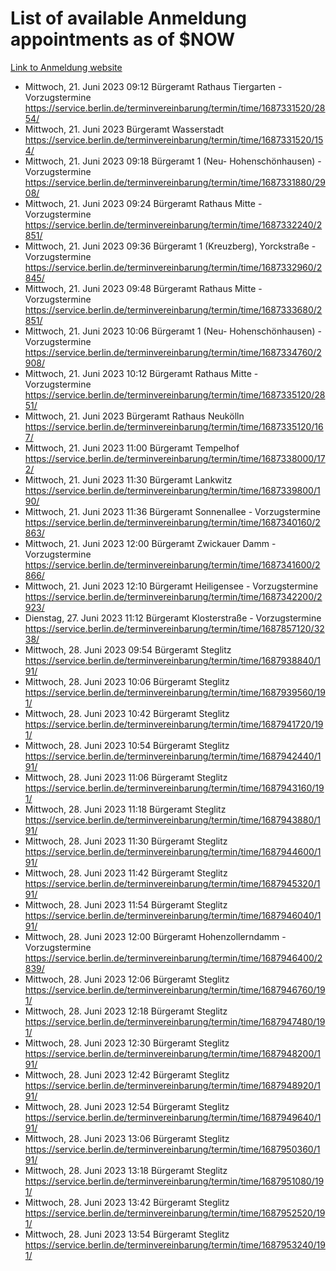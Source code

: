 # List of available Anmeldung appointments as of $NOW
[Link to Anmeldung website](https://service.berlin.de/terminvereinbarung/termin/tag.php?termin=1&anliegen[]=120686&dienstleisterlist=122210,122217,327316,122219,327312,122227,327314,122231,327346,122243,327348,122254,122252,329742,122260,329745,122262,329748,122271,327278,122273,327274,122277,327276,330436,122280,327294,122282,327290,122284,327292,122291,327270,122285,327266,122286,327264,122296,327268,150230,329760,122297,327286,122294,327284,122312,329763,122314,329775,122304,327330,122311,327334,122309,327332,317869,122281,327352,122279,329772,122283,122276,327324,122274,327326,122267,329766,122246,327318,122251,327320,122257,327322,122208,327298,122226,327300&herkunft=http%3A%2F%2Fservice.berlin.de%2Fdienstleistung%2F120686%2F)
- Mittwoch, 21. Juni 2023 09:12 Bürgeramt Rathaus Tiergarten - Vorzugstermine https://service.berlin.de/terminvereinbarung/termin/time/1687331520/2854/
- Mittwoch, 21. Juni 2023  Bürgeramt Wasserstadt https://service.berlin.de/terminvereinbarung/termin/time/1687331520/154/
- Mittwoch, 21. Juni 2023 09:18 Bürgeramt 1 (Neu- Hohenschönhausen) - Vorzugstermine https://service.berlin.de/terminvereinbarung/termin/time/1687331880/2908/
- Mittwoch, 21. Juni 2023 09:24 Bürgeramt Rathaus Mitte - Vorzugstermine https://service.berlin.de/terminvereinbarung/termin/time/1687332240/2851/
- Mittwoch, 21. Juni 2023 09:36 Bürgeramt 1 (Kreuzberg), Yorckstraße - Vorzugstermine https://service.berlin.de/terminvereinbarung/termin/time/1687332960/2845/
- Mittwoch, 21. Juni 2023 09:48 Bürgeramt Rathaus Mitte - Vorzugstermine https://service.berlin.de/terminvereinbarung/termin/time/1687333680/2851/
- Mittwoch, 21. Juni 2023 10:06 Bürgeramt 1 (Neu- Hohenschönhausen) - Vorzugstermine https://service.berlin.de/terminvereinbarung/termin/time/1687334760/2908/
- Mittwoch, 21. Juni 2023 10:12 Bürgeramt Rathaus Mitte - Vorzugstermine https://service.berlin.de/terminvereinbarung/termin/time/1687335120/2851/
- Mittwoch, 21. Juni 2023  Bürgeramt Rathaus Neukölln https://service.berlin.de/terminvereinbarung/termin/time/1687335120/167/
- Mittwoch, 21. Juni 2023 11:00 Bürgeramt Tempelhof https://service.berlin.de/terminvereinbarung/termin/time/1687338000/172/
- Mittwoch, 21. Juni 2023 11:30 Bürgeramt Lankwitz https://service.berlin.de/terminvereinbarung/termin/time/1687339800/190/
- Mittwoch, 21. Juni 2023 11:36 Bürgeramt Sonnenallee - Vorzugstermine https://service.berlin.de/terminvereinbarung/termin/time/1687340160/2863/
- Mittwoch, 21. Juni 2023 12:00 Bürgeramt Zwickauer Damm - Vorzugstermine https://service.berlin.de/terminvereinbarung/termin/time/1687341600/2866/
- Mittwoch, 21. Juni 2023 12:10 Bürgeramt Heiligensee - Vorzugstermine https://service.berlin.de/terminvereinbarung/termin/time/1687342200/2923/
- Dienstag, 27. Juni 2023 11:12 Bürgeramt Klosterstraße - Vorzugstermine https://service.berlin.de/terminvereinbarung/termin/time/1687857120/3238/
- Mittwoch, 28. Juni 2023 09:54 Bürgeramt Steglitz https://service.berlin.de/terminvereinbarung/termin/time/1687938840/191/
- Mittwoch, 28. Juni 2023 10:06 Bürgeramt Steglitz https://service.berlin.de/terminvereinbarung/termin/time/1687939560/191/
- Mittwoch, 28. Juni 2023 10:42 Bürgeramt Steglitz https://service.berlin.de/terminvereinbarung/termin/time/1687941720/191/
- Mittwoch, 28. Juni 2023 10:54 Bürgeramt Steglitz https://service.berlin.de/terminvereinbarung/termin/time/1687942440/191/
- Mittwoch, 28. Juni 2023 11:06 Bürgeramt Steglitz https://service.berlin.de/terminvereinbarung/termin/time/1687943160/191/
- Mittwoch, 28. Juni 2023 11:18 Bürgeramt Steglitz https://service.berlin.de/terminvereinbarung/termin/time/1687943880/191/
- Mittwoch, 28. Juni 2023 11:30 Bürgeramt Steglitz https://service.berlin.de/terminvereinbarung/termin/time/1687944600/191/
- Mittwoch, 28. Juni 2023 11:42 Bürgeramt Steglitz https://service.berlin.de/terminvereinbarung/termin/time/1687945320/191/
- Mittwoch, 28. Juni 2023 11:54 Bürgeramt Steglitz https://service.berlin.de/terminvereinbarung/termin/time/1687946040/191/
- Mittwoch, 28. Juni 2023 12:00 Bürgeramt Hohenzollerndamm - Vorzugstermine https://service.berlin.de/terminvereinbarung/termin/time/1687946400/2839/
- Mittwoch, 28. Juni 2023 12:06 Bürgeramt Steglitz https://service.berlin.de/terminvereinbarung/termin/time/1687946760/191/
- Mittwoch, 28. Juni 2023 12:18 Bürgeramt Steglitz https://service.berlin.de/terminvereinbarung/termin/time/1687947480/191/
- Mittwoch, 28. Juni 2023 12:30 Bürgeramt Steglitz https://service.berlin.de/terminvereinbarung/termin/time/1687948200/191/
- Mittwoch, 28. Juni 2023 12:42 Bürgeramt Steglitz https://service.berlin.de/terminvereinbarung/termin/time/1687948920/191/
- Mittwoch, 28. Juni 2023 12:54 Bürgeramt Steglitz https://service.berlin.de/terminvereinbarung/termin/time/1687949640/191/
- Mittwoch, 28. Juni 2023 13:06 Bürgeramt Steglitz https://service.berlin.de/terminvereinbarung/termin/time/1687950360/191/
- Mittwoch, 28. Juni 2023 13:18 Bürgeramt Steglitz https://service.berlin.de/terminvereinbarung/termin/time/1687951080/191/
- Mittwoch, 28. Juni 2023 13:42 Bürgeramt Steglitz https://service.berlin.de/terminvereinbarung/termin/time/1687952520/191/
- Mittwoch, 28. Juni 2023 13:54 Bürgeramt Steglitz https://service.berlin.de/terminvereinbarung/termin/time/1687953240/191/
